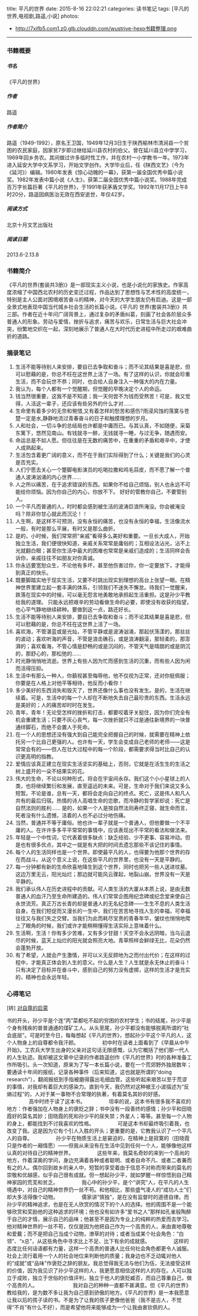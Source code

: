 title: 平凡的世界
date: 2015-8-16 22:02:21
categories: 读书笔记
tags: [平凡的世界,电视剧,路遥,小说]
photos:
- http://7xifb5.com1.z0.glb.clouddn.com/wustrive-hexo书籍整理.png
---

### 书籍概要
##### 书名
《平凡的世界》

##### 作者
路遥

##### 作者简介
路遥（1949-1992），原名王卫国，1949年12月3日生于陕西榆林市清涧县一个贫困的农民家庭，因家贫7岁即过继给延川县农村的伯父。曾在延川县立中学学习，1969年回乡务农。其间做过许多临时性工作，并在农村一小学教书一年。1973年进入延安大学中文系学习，开始文学创作。大学毕业后，任《陕西文艺》（今为《延河》）编辑。1980年发表《惊心动魄的一幕》，获第一届全国优秀中篇小说奖。1982年发表中篇小说《人生》，获第二届全国优秀中篇小说奖。1988年完成百万字长篇巨著《平凡的世界》，于1991年获茅盾文学奖。1992年11月17日上午8时20分，路遥因病医治无效在西安逝世，年仅42岁。

##### 阅读方式
北京十月文艺出版社

##### 阅读日期
2013.6-2.13.8

### 书籍简介
《平凡的世界(套装共3册)》是一部现实主义小说，也是小说化的家族史。作家高度浓缩了中国西北农村的历史变迁过程，作品达到了思想性与艺术性的高度统一，特别是主人公面对困境艰苦奋斗的精神，对今天的大学生朋友仍有启迪。这是一部全景式地表现中国当代城乡社会生活的长篇小说。《平凡的 世界(套装共3册)》共三部。作者在近十年问广阔背景上，通过复杂的矛盾纠葛，刻画了社会各阶层众多普通人的形象。劳动与爱情，挫折与追求，痛苦与欢乐，日常生活与巨大社会冲突，纷繁地交织在一起，深刻地展示了普通人在大时代历史进程中所走过的艰难曲折的道路。

### 摘录笔记
1. 生活不能等待别人来安排，要自已去争取和奋斗；而不论其结果是喜是悲，但可以慰藉的是，你总不枉在这世界上活了一场。有了这样的认识，你就会珍重生活，而不会玩世不恭；同时，也会给人自身注入一种强大的内在力量。
2. 我认为，每个人都有一个觉醒期，但觉醒的早晚决定个人的命运。
3. 钱当然很重要，这我不是不知道；我一天何尝不为钱而受熬苦！可是，我又觉得，人活这一辈子，还应该有些另外的什么才对……
4. 生命里有着多少的无奈和惋惜,又有着怎样的愁苦和感伤?雨浸风蚀的落寞与苍楚一定是水,静静地流过青春奋斗的日子和触摸理想的岁月。
5. 人和社会，一切斗争的总结局也许都是中庸而已。与其认真，不如随便，采菊东篱下，悠然见南山。有钱就寻一醉，无钱就寻一睡，与过无争，随遇而安。
6. 命运总是不如人愿。但往往是在无数的痛苦中，在重重的矛盾和艰辛中，才使人成熟起来。
7. 生活包含着更广阔的意义，而不在于我们实际得到了什么；关键是我们的心灵是否充实。
8. 人们宁愿去关心一个蹩脚电影演员的吃喝拉撒和鸡毛蒜皮，而不愿了解一个普通人波涛汹涌的内心世界……
9. 人之所以痛苦，在于追求错误的东西。如果你不给自己烦恼，别人也永远不可能给你烦恼。因为你自己的内心，你放不下。 好好的管教你自己，不要管别人。
10. 一个平凡而普通的人，时时都会感到被生活的波涛巨浪所淹没。你会被淹没吗？除非你甘心就此而沉沦！！
11. 人生啊，是这样不可预测，没有永恒的痛苦，也没有永恒的幸福，生活像流水一般，有时是那么平展，有时又是那么曲折。
12. 是的，小时候，我们常常把“亲戚”看得多么美好和重要。一旦长大成人，开始独立生活，我们便很快知道，亲戚关系常常是庸俗的；互相设法沾光，沾不上光就翻白眼；甚至你生活中最大的困难也常常是亲戚们造成的；生活同样会告诉你，亲戚往往不如朋友对你真诚。
13. 你永远要宽恕众生，不论他有多坏，甚至他伤害过你，你一定要放下，才能得到真正的快乐。
14. 既要脚踏实地于现实生活，又要不时跳出现实到理想的高台上张望一眼。在精神世界里建立起一套丰满的体系，引领我们不迷失不懈怠。待我们一觉醒来，跌落在现实中的时候，可以毫无怨言地勇敢地承担起生活重担。这是孙少平教给我的道理。 只能永远把艰辛的劳动看做生命的必要，即使没有收获的指望，也心平气静地继续耕种。要做到这一点，路还好长。
15. 生活不能等待别人来安排，要自已去争取和奋斗；而不论其结果是喜是悲，但可以慰藉的是，你总不枉在这世界上活了一场。
16. 喜欢海，不管湛蓝或是光灿，不管平静或是波涛汹涌，那起伏荡漾的，那丝丝的波动；喜欢听海的声音，不管是浪击礁石，或是浪涛翻滚，那轻柔的，那澎湃的；喜欢看海，不管心情是舒畅的或是沉闷的，不管天气是晴朗的或是阴沉的，那舒心的，那松弛的……
17. 时光静悄悄地流逝。世界上有些人因为忙而感到生活的沉重，而有些人因为闲而活得压抑。
18. 生活中有那么一种人，你藐视甚至侮辱他，他不仅视为正常，还对你挺佩服；你要是在人格上对他平等相待，他反而小看你！
19. 多少美好的东西消失和毁灭了，世界还像什么事也没有发生。是的，生活在继续着。可是，生活中的每一个人却在不断地失去自己最珍贵的东西。生活永远是美好的；人的痛苦却时时在发生。
20. 青年，青年！无论受怎样的挫折和打击，都要咬着牙关挺住，因为你们完全有机会重建生活；只要不灰心丧气，每一次挫折就只不过是通往新境界的一块普通绊脚石，而绝不会置人于死命。
21. 在一个人的思想还没有强大到自己能完全把握自己的时候，就需要在精神上依托另一个比自己更强的人。也许有一天，学生会变成自己老师的老师——这是常常会有的——但人在壮大过程中的每一个阶段，都需要求得当时比自己的认识更高明的指教。
22. 爱情应该真正建立在现实生活坚实的基础上，否则，它就是在活生生的生活之树上盛开的一朵不结果实的花。
23. 伟大的生命，不论以何种形式，将会在宇宙间永存。我们这个小小星球上的人类，也将继续繁衍和发展，直至遥远的未来。可是，生命对于我们来说又多么短暂。不论是谁，总有一天，都将会走向自己的终点。死亡，这是伟人和凡人共有的最后归宿。热情的诗人高唱生命的恋歌，而冷静的哲学家却说：死亡是自然法则的胜利…… 是的，如果一个人是按自然法则寿终正寝，就生命而言，死者没有什么遗憾，活着的人也不必过分地伤痛。
24. 当然，普通并不等于庸俗。他也许一辈子就是一个普通人，但他要做一个不平庸的人。在许许多多平平常常的事情中，应该表现出不平常的看法和做法来。
25. 年轻是一个中性词，它代表着很多缺点：缺乏经验、少不更事、容易冲动。但是也有很多优点，其中之一就是有大把的时间去遗忘那些不该记住的事情。
26. 每个人的生活同样也是一个世界。即使最平凡的人，也得要为他那个世界的存在而战斗。从这个意义上说，在这些平凡的世界里，也没有一天是平静的。
27. 每一分钟都有新的生命欣喜地降生到这个世界，同时也把另一些人送进坟墓。这边万里无云，阳光灿烂；那边就可能风云骤起，地裂山崩。世界没有一天是平静的。
28. 我们承认伟人在历史进程中的贡献。可人类生活的大厦从本质上说，是由无数普通人的血汗乃至生命所建造的。伟人们常常企图用纪念碑或纪念堂来使自己永世流芳。真正万古长青的却是普通人的无名纪念碑——生生不息的人类生活自身。在我们短促而又漫长的一生中，我们在苦苦地寻找人生的幸福，可幸福往往又与我们失之交臂。当我们为此而耗尽宝贵的青春年华，皱纹也悄悄地爬上了眼角的时候，我们或许才能稍稍懂得生活实际上意味着什么。
29. 生活啊，生活！你有多少苦难，又有多少甘甜！天空不会永远阴暗，当乌云退尽的时候，蓝天上灿烂的阳光就会照亮大地。青草照样会鲜绿无比，花朵仍然会蓬勃开放。
30. 有了希望，人就会产生激情，并可以义无反顾地为之而付出代价；在这样的过程中，才能真正体会到人生的意义。什么是人生？人生就是永无休止的奋斗！只有决定了目标并在奋斗中，感到自己的努力没有虚掷，这样的生活才是充实的，精神也会永远年轻。

### 心得笔记
[转] [对自尊的启蒙](http://book.douban.com/review/1318949/)

书的开头，孙少平是个连“丙”菜都吃不起的穷困的农村学生；书的结尾，孙少平是个身有残疾的普普通通的煤矿工人。从头至尾，孙少平都没有能够脱离所谓的“社会底层”。可是时至今日，每每想起《平凡的世界》，想起孙少平这个平凡的人，这个人物身上的自尊都令我汗颜。 
　　 
　　初中时在读者上面看到了《早晨从中午开始》。工农兵大学生出身的父亲对这句话无限感慨，认为它概括了他们那一代人的人生轨迹。我却被这文章中记录的作者路遥创作《平凡的世界》时的各种准备工作所吸引。头一次知道，原来为了写一本长篇小说，要在一个荒郊野外独居数年；要通读十年间的报纸，记录各种事件（后来知道，这也就是所谓的“doing research”），翻阅报纸到手指被磨得露出毛细血管。这些听起来艰苦以至于荒谬的事情，对我却有着巨大的感染力。直到今天，我仍然对这种被王小波描述为“反熵过程”的，人对于某一事物不合常理的执著，有着莫名其妙的好感。 
　　 
　　高中时终于读了这本书。 
　　 
　　坦率的说，这本书有很多我不喜欢的地方：作者强加在人物身上的褒贬之辞；书中没有一段善终的感情；孙少平和田晓霞好的莫名其妙；田晓霞的死和孙少平的尿失禁；外星人；等等。甚至每一个人物的身上，都能找到不讨我喜欢的性格。 
　　 
　　可是这本书却最终吸引着我，也改变了我。这是因为它有个引人入胜的开头；更重要的是，它教我认识了一个平凡人的自尊。 
　　 
　　孙少平在物质生活上是窘迫的，在精神上是寂寞的（田晓霞只是作者的一厢情愿）——但我从来没有在生活中见到任何一个人，能够像他这样认真的对待自己的精神世界。 
　　 
　　这些年来，我莫名奇妙的来到一个高尚的地方，作着深奥的学问，身边充满着各种或者聪明、或者自命不凡、或者二者兼而有之的人。偶尔回到故乡的亲人中，短暂的享受着由于信息不对称而带来的莫名的崇敬和优越感，似乎自己很有成就。但一想起孙少平，就如梦醒一样惊悟到自己精神家园的荒芜和贫乏。 
　　 
　　我心中的孙少平，是个“讲究”人，在平凡的人生境遇中，对自己的精神世界仍一丝不苟。和他相比，那些盛气凌人的“成功人士”们却大多活得像个动物。 
　　 
　　儒家讲“慎独”，是在没有监督时的道德自律。而孙少平的精神追求，也是在无人欣赏的情况下的个人的选择。他的周围不是一个能够欣赏和奖励他的这种追求的环境；他也没有如许多“爱书之人”那样如孔雀般陶醉于自己的才情，展示自己的品味；他甚至不是因为专业上的纯粹的热爱而去学习。他对精神世界的一丝不苟，仅仅是因为他把自己作为一个高贵的人，来由衷地尊敬和爱戴；而不是把自己当成个动物，潦草的对待；或者当成某个社会角色：“白领”、“x总”，从这些角色中寻求比上不足、比下有余的成就感。 
　　 
　　这样的态度比任何话语都有力量，这样一个高贵的普通人比任何社会角色都更令人诚服。社会上流行着用一个人的社会地位来判断他的质量；我身边也不乏动辄对他人的“成就”或“品味”作褒贬之辞的朋友。我总觉得我无法与他们为伍，无法接受这样的价值，因为我见识了孙少平这样的人，我更愿意相信这样的人的存在。人可以独立于成败，独立于世俗的价值评判，独立于他人的褒贬臧否，而自己尊重自己，做个高贵的人。 
　　 
　　 
　　我对自己的种种一直都不甚满意。但《平凡的世界》教给我的，是为数不多让我为自己感到骄傲的地方。《平凡的世界》是一本我愿意让我以后的孩子读的书。不是为了让我的孩子更像他爸爸（我不是古人，不觉得“不肖”有什么不好），而是希望他将来能够成为一个让我由衷钦佩的人。 